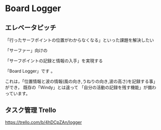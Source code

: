 # Board Logger
## エレベータピッチ
「行ったサーフポイントの位置がわからなくなる」といった課題を解決したい 

「サーファー」向けの 

「サーフポイントの記録と情報の入手」を実現する 

「Board Logger」です 。

これは，「位置情報と波の情報(風の向き,うねりの向き,波の高さ)を記録する事」ができ，
既存の「Windy」とは違って 「自分の活動の記録を残す機能」が備わっています。 

## タスク管理 Trello

https://trello.com/b/4hDCpZAn/logger


